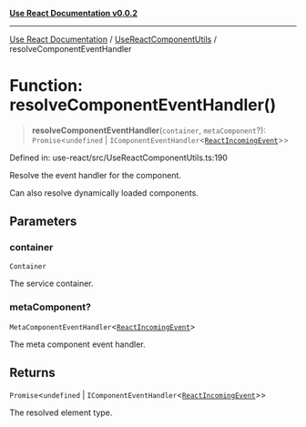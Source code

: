 [**Use React Documentation v0.0.2**](../../README.md)

***

[Use React Documentation](../../modules.md) / [UseReactComponentUtils](../README.md) / resolveComponentEventHandler

# Function: resolveComponentEventHandler()

> **resolveComponentEventHandler**(`container`, `metaComponent`?): `Promise`\<`undefined` \| `IComponentEventHandler`\<[`ReactIncomingEvent`](../../declarations/type-aliases/ReactIncomingEvent.md)\>\>

Defined in: use-react/src/UseReactComponentUtils.ts:190

Resolve the event handler for the component.

Can also resolve dynamically loaded components.

## Parameters

### container

`Container`

The service container.

### metaComponent?

`MetaComponentEventHandler`\<[`ReactIncomingEvent`](../../declarations/type-aliases/ReactIncomingEvent.md)\>

The meta component event handler.

## Returns

`Promise`\<`undefined` \| `IComponentEventHandler`\<[`ReactIncomingEvent`](../../declarations/type-aliases/ReactIncomingEvent.md)\>\>

The resolved element type.
